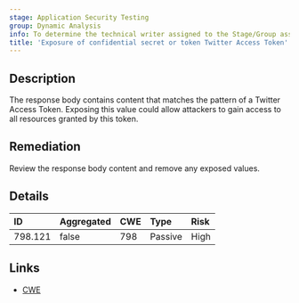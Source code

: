 ```yaml
---
stage: Application Security Testing
group: Dynamic Analysis
info: To determine the technical writer assigned to the Stage/Group associated with this page, see https://handbook.gitlab.com/handbook/product/ux/technical-writing/#assignments
title: 'Exposure of confidential secret or token Twitter Access Token'
---
```


## Description

The response body contains content that matches the pattern of a Twitter Access Token.
Exposing this value could allow attackers to gain access to all resources granted by this token.

## Remediation

Review the response body content and remove any exposed values.

## Details

| ID | Aggregated | CWE | Type | Risk |
|:---|:-----------|:----|:-----|:-----|
| 798.121 | false | 798 | Passive | High |

## Links

- [CWE](https://cwe.mitre.org/data/definitions/798.html)
